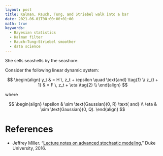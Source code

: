```yaml
---
layout: post
title: Kalman, Rauch, Tung, and Striebel walk into a bar
date: 2021-06-01T08:00:00+01:00
math: true
keywords:
  - Bayesian statistics
  - Kalman filter
  - Rauch–Tung–Striebel smoother
  - data science
---
```


She sells seashells by the seashore.

Consider the following linear dynamic system:

$$
\begin{align}
y_t & = H \, z_t + \epsilon \quad \text{and} \tag{1} \\
z_{t + 1} & = F \, z_t + \eta \tag{2} \\
\end{align}
$$

where

$$
\begin{align}
\epsilon & \sim \text{Gaussian}(0, R) \text{ and} \\
\eta & \sim \text{Gaussian}(0, Q).
\end{align}
$$

# References

* Jeffrey Miller. “[Lecture notes on advanced stochastic modeling][Miller
  (2016)],” Duke University, 2016.

[Miller (2016)]: https://jwmi.github.io/ASM/index.html
